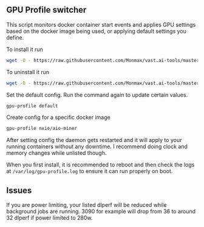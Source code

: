 ## GPU Profile switcher

This script monitors docker container start events and applies GPU settings based on the docker image being used, or applying default settings you define.

To install it run
```bash
wget -O - https://raw.githubusercontent.com/Monmax/vast.ai-tools/master/gpu-profile/setup.sh | sudo bash
```

To uninstall it run
```bash
wget -O - https://raw.githubusercontent.com/Monmax/vast.ai-tools/master/gpu-profile/setup.sh | sudo bash -s uninstall
```

Set the default config. Run the command again to update certain values.
```bash
gpu-profile default
```

Create config for a specific docker image
```bash
gpu-profile nxie/aio-miner
```

After setting config the daemon gets restarted and it will apply to your running containers without any downtime. I recommend doing clock and memory changes while unlisted though.

When you first install, it is recommended to reboot and then check the logs at `/var/log/gpu-profile.log` to ensure it can run properly on boot.

## Issues

If you are power limiting, your listed dlperf will be reduced while background jobs are running. 3090 for example will drop from 36 to around 32 dlperf if power limited to 280w.
